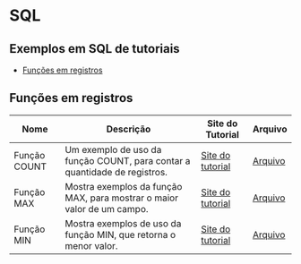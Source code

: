 # SQL

## Exemplos em SQL de tutoriais

- [Funções em registros](#fun%C3%A7%C3%B5es-em-registros)

## Funções em registros

| Nome         | Descrição                                                                 | Site do Tutorial                                                              | Arquivo                           |
|--------------|---------------------------------------------------------------------------|-------------------------------------------------------------------------------|-----------------------------------|
| Função COUNT | Um exemplo de uso da função COUNT, para contar a quantidade de registros. | [Site do tutorial](https://www.tutorialspoint.com/sql/sql-count-function.htm) | [Arquivo](SQL/Função%20COUNT.sql) |
| Função MAX   | Mostra exemplos da função MAX, para mostrar o maior valor de um campo.    | [Site do tutorial](https://www.tutorialspoint.com/sql/sql-max-function.htm)   | [Arquivo](SQL/Função%20MAX.sql)   |
| Função MIN   | Mostra exemplos de uso da função MIN, que retorna o menor valor.          | [Site do tutorial](https://www.tutorialspoint.com/sql/sql-min-function.htm)   | [Arquivo](SQL/Função%20MIN.sql)   |

